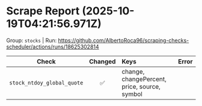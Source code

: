 # Scrape Report (2025-10-19T04:21:56.971Z)

Group: `stocks`  |  Run: https://github.com/AlbertoRoca96/scraping-checks-scheduler/actions/runs/18625302814

| Check | Changed | Keys | Error |
|---|:---:|:--|:--|
| `stock_ntdoy_global_quote` | ✅ | change, changePercent, price, source, symbol |  |
